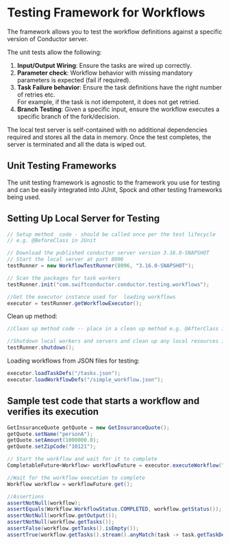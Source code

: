 # Testing Framework for Workflows

The framework allows you to test the workflow definitions against a specific version of Conductor server.

The unit tests allow the following:
1. **Input/Output Wiring**: Ensure the tasks are wired up correctly.
2. **Parameter check**: Workflow behavior with missing mandatory parameters is expected (fail if required).
3. **Task Failure behavior**: Ensure the task definitions have the right number of retries etc.  
   For example, if the task is not idempotent, it does not get retried.
4. **Branch Testing**: Given a specific input, ensure the workflow executes a specific branch of the fork/decision.

The local test server is self-contained with no additional dependencies required and stores all the data
in memory.  Once the test completes, the server is terminated and all the data is wiped out.

## Unit Testing Frameworks
The unit testing framework is agnostic to the framework you use for testing and can be easily integrated into 
JUnit, Spock and other testing frameworks being used.

## Setting Up Local Server for Testing​

```java
// Setup method  code - should be called once per the test lifecycle
// e.g. @BeforeClass in JUnit

// Download the published conductor server version 3.16.0-SNAPSHOT 
// Start the local server at port 8096
testRunner = new WorkflowTestRunner(8096, "3.16.0-SNAPSHOT");

// Scan the packages for task workers
testRunner.init("com.swiftconductor.conductor.testing.workflows");

//Get the executor instance used for  loading workflows 
executor = testRunner.getWorkflowExecutor();
```

Clean up method:

```java
//Clean up method code -- place in a clean up method e.g. @AfterClass in Junit

//Shutdown local workers and servers and clean up any local resources in use.
testRunner.shutdown();
```

Loading workflows from JSON files for testing:

```java
executor.loadTaskDefs("/tasks.json");
executor.loadWorkflowDefs("/simple_workflow.json");
```

## Sample test code that starts a workflow and verifies its execution

```java
GetInsuranceQuote getQuote = new GetInsuranceQuote();
getQuote.setName("personA");
getQuote.setAmount(1000000.0);
getQuote.setZipCode("10121");

// Start the workflow and wait for it to complete
CompletableFuture<Workflow> workflowFuture = executor.executeWorkflow("InsuranceQuoteWorkflow", 1, getQuote);

//Wait for the workflow execution to complete
Workflow workflow = workflowFuture.get();

//Assertions
assertNotNull(workflow);
assertEquals(Workflow.WorkflowStatus.COMPLETED, workflow.getStatus());
assertNotNull(workflow.getOutput());
assertNotNull(workflow.getTasks());
assertFalse(workflow.getTasks().isEmpty());
assertTrue(workflow.getTasks().stream().anyMatch(task -> task.getTaskDefName().equals("task_6")));
```

